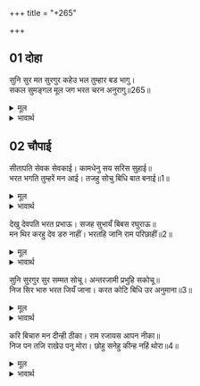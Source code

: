 +++
title = "+265"

+++


## 01 दोहा
सुनि सुर मत सुरगुर कहेउ भल तुम्हार बड भागु।  
सकल सुमङ्गल मूल जग भरत चरन अनुरागु॥265॥  

<details><summary>मूल</summary>

सुनि सुर मत सुरगुर कहेउ भल तुम्हार बड भागु।  
सकल सुमङ्गल मूल जग भरत चरन अनुरागु॥265॥  
</details>

<details><summary>भावार्थ</summary>

देवताओं का मत सुनकर देवगुरु बृहस्पतिजी ने कहा- अच्छा विचार किया, तुम्हारे बडे भाग्य हैं। भरतजी के चरणों का प्रेम जगत में समस्त शुभ मङ्गलों का मूल है॥265॥  
</details>





## 02 चौपाई
सीतापति सेवक सेवकाई। कामधेनु सय सरिस सुहाई॥  
भरत भगति तुम्हरें मन आई। तजहु सोचु बिधि बात बनाई॥1॥  

<details><summary>मूल</summary>

सीतापति सेवक सेवकाई। कामधेनु सय सरिस सुहाई॥  
भरत भगति तुम्हरें मन आई। तजहु सोचु बिधि बात बनाई॥1॥  
</details>

<details><summary>भावार्थ</summary>

सीतानाथ श्री रामजी के सेवक की सेवा सैकडों कामधेनुओं के समान सुन्दर है। तुम्हारे मन में भरतजी की भक्ति आई है, तो अब सोच छोड दो। विधाता ने बात बना दी॥1॥  
</details>

देखु देवपति भरत प्रभाऊ। सजह सुभायँ बिबस रघुराऊ॥  
मन थिर करहु देव डरु नाहीं। भरतहि जानि राम परिछाहीं॥2॥  

<details><summary>मूल</summary>

देखु देवपति भरत प्रभाऊ। सजह सुभायँ बिबस रघुराऊ॥  
मन थिर करहु देव डरु नाहीं। भरतहि जानि राम परिछाहीं॥2॥  
</details>

<details><summary>भावार्थ</summary>

हे देवराज! भरतजी का प्रभाव तो देखो। श्री रघुनाथजी सहज स्वभाव से ही उनके पूर्णरूप से वश में हैं। हे देवताओं ! भरतजी को श्री रामचन्द्रजी की परछाईं (परछाईं की भाँति उनका अनुसरण करने वाला) जानकर मन स्थिर करो, डर की बात नहीं है॥2॥  
</details>

सुनि सुरगुर सुर सम्मत सोचू। अन्तरजामी प्रभुहि सकोचू॥  
निज सिर भारु भरत जियँ जाना। करत कोटि बिधि उर अनुमाना॥3॥  

<details><summary>मूल</summary>

सुनि सुरगुर सुर सम्मत सोचू। अन्तरजामी प्रभुहि सकोचू॥  
निज सिर भारु भरत जियँ जाना। करत कोटि बिधि उर अनुमाना॥3॥  
</details>

<details><summary>भावार्थ</summary>

देवगुरु बृहस्पतिजी और देवताओं की सम्मति (आपस का विचार) और उनका सोच सुनकर अन्तर्यामी प्रभु श्री रामजी को सङ्कोच हुआ। भरतजी ने अपने मन में सब बोझा अपने ही सिर जाना और वे हृदय में करोडों (अनेकों) प्रकार के अनुमान (विचार) करने लगे॥3॥  
</details>

करि बिचारु मन दीन्ही ठीका। राम रजायस आपन नीका॥  
निज पन तजि राखेउ पनु मोरा। छोहु सनेहु कीन्ह नहिं थोरा॥4॥  

<details><summary>मूल</summary>

करि बिचारु मन दीन्ही ठीका। राम रजायस आपन नीका॥  
निज पन तजि राखेउ पनु मोरा। छोहु सनेहु कीन्ह नहिं थोरा॥4॥  
</details>

<details><summary>भावार्थ</summary>

सब तरह से विचार करके अन्त में उन्होन्ने मन में यही निश्चय किया कि श्री रामजी की आज्ञा में ही अपना कल्याण है। उन्होन्ने अपना प्रण छोडकर मेरा प्रण रखा। यह कुछ कम कृपा और स्नेह नहीं किया (अर्थात अत्यन्त ही अनुग्रह और स्नेह किया)॥4॥  
</details>

